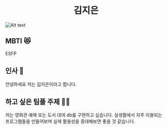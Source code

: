 
# <center> 김지은 </center>


![Alt text](https://img.allurekorea.com/allure/2023/08/style_64d0b9fd307d8-768x1024.jpg)
<img scr=" https://health.chosun.com/site/data/img_dir/2023/07/17/2023071701753_0.jpg">


## MBTI 😻 
ESFP 


## 인사 💁
안녕하세요  저는 김지은이라고 합니다. 


## 하고 싶은 팀플 주제 🙆‍♀️ 
 저는 영화관 예매 또는 도서 대여 db를 구현하고 싶습니다. 실생활에서 자주 이용되는 프로그램들을 만들어보며 실제 활용성을 증대해보면 좋을 것 같습니다.
